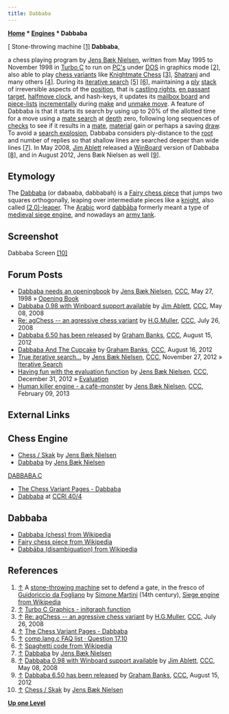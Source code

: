 ```yaml
---
title: Dabbaba
---
```

**[Home](Home "Home") * [Engines](Engines "Engines") * Dabbaba**

\[ Stone-throwing machine <a id="cite-note-1" href="#cite-ref-1">[1]</a>
**Dabbaba**,

a chess playing program by [Jens Bæk Nielsen](Jens_B%C3%A6k_Nielsen "Jens Bæk Nielsen"), written from May 1995 to November 1998 in [Turbo C](C "C") to run on [PC's](IBM_PC "IBM PC") under [DOS](MS-DOS "MS-DOS") in graphics mode <a id="cite-note-2" href="#cite-ref-2">[2]</a>,
also able to play [chess variants](Chess#Variants "Chess") like [Knightmate Chess](Knightmate_Chess "Knightmate Chess") <a id="cite-note-3" href="#cite-ref-3">[3]</a>,
[Shatranj](Shatranj "Shatranj") and many others <a id="cite-note-4" href="#cite-ref-4">[4]</a>.
During its [iterative search](Iterative_Search "Iterative Search") <a id="cite-note-5" href="#cite-ref-5">[5]</a> <a id="cite-note-6" href="#cite-ref-6">[6]</a>,
maintaining a [ply](Ply "Ply") [stack](Stack "Stack") of irreversible aspects of the [position](Chess_Position "Chess Position"), that is [castling rights](Castling_Rights "Castling Rights"), [en passant target](En_passant "En passant"), [halfmove clock](Halfmove_Clock "Halfmove Clock"), and hash-keys,
it updates its [mailbox board](Mailbox "Mailbox") and [piece-lists](Piece-Lists "Piece-Lists") [incrementally](Incremental_Updates "Incremental Updates") during [make](Make_Move "Make Move") and [unmake move](Unmake_Move "Unmake Move").
A feature of Dabbaba is that it starts its search by using up to 20% of the allotted time for a move using a [mate search](Mate_Search "Mate Search") at [depth](Depth "Depth") zero,
following long sequences of [checks](Check "Check") to see if it results in a [mate](Checkmate "Checkmate"), [material](Material "Material") gain or perhaps a saving [draw](Draw "Draw").
To avoid a [search explosion](Search_Explosion "Search Explosion"), Dabbaba considers ply-distance to the [root](Root "Root") and number of replies so that shallow lines are searched deeper than wide lines <a id="cite-note-7" href="#cite-ref-7">[7]</a>.
In May 2008, [Jim Ablett](Jim_Ablett "Jim Ablett") released a [WinBoard](WinBoard "WinBoard") version of Dabbaba <a id="cite-note-8" href="#cite-ref-8">[8]</a>,
and in August 2012, Jens Bæk Nielsen as well <a id="cite-note-9" href="#cite-ref-9">[9]</a>.

## Etymology

The [Dabbaba](https://en.wikipedia.org/wiki/Dabbaba_%28chess%29) (or dabaaba, dabbabah) is a [Fairy chess piece](https://en.wikipedia.org/wiki/Fairy_chess_piece) that jumps two squares orthogonally, leaping over intermediate pieces like a [knight](Knight "Knight"), also called [(2,0)-leaper](https://en.wikipedia.org/wiki/Fairy_chess_piece#Leapers).
The [Arabic](https://en.wikipedia.org/wiki/Arabic_language) word [dabbāba](https://en.wikipedia.org/wiki/Dabb%C4%81ba) formerly meant a type of [medieval siege engine](https://en.wikipedia.org/wiki/Siege_engine#Medieval_siege_engines), and nowadays an [army tank](https://en.wikipedia.org/wiki/Tank).

## Screenshot

[](http://www.jens-musik.dk/skak.htm)
Dabbaba Screen <a id="cite-note-10" href="#cite-ref-10">[10]</a>

## Forum Posts

- [Dabbaba needs an openingbook](https://www.stmintz.com/ccc/index.php?id=19369) by [Jens Bæk Nielsen](Jens_B%C3%A6k_Nielsen "Jens Bæk Nielsen"), [CCC](CCC "CCC"), May 27, 1998 » [Opening Book](Opening_Book "Opening Book")
- [Dabbaba 0.98 with Winboard support available](http://www.talkchess.com/forum/viewtopic.php?t=21051) by [Jim Ablett](Jim_Ablett "Jim Ablett"), [CCC](CCC "CCC"), May 08, 2008
- [Re: agChess -- an agressive chess variant](http://www.talkchess.com/forum/viewtopic.php?t=22588&start=8) by [H.G.Muller](Harm_Geert_Muller "Harm Geert Muller"), [CCC](CCC "CCC"), July 26, 2008
- [Dabbaba 6.50 has been released](http://www.talkchess.com/forum/viewtopic.php?t=44802) by [Graham Banks](Graham_Banks "Graham Banks"), [CCC](CCC "CCC"), August 15, 2012
- [Dabbaba And The Cupcake](http://www.talkchess.com/forum/viewtopic.php?t=44807) by [Graham Banks](Graham_Banks "Graham Banks"), [CCC](CCC "CCC"), August 16, 2012
- [True iterative search...](http://www.talkchess.com/forum/viewtopic.php?t=46175) by [Jens Bæk Nielsen](Jens_B%C3%A6k_Nielsen "Jens Bæk Nielsen"), [CCC](CCC "CCC"), November 27, 2012 » [Iterative Search](Iterative_Search "Iterative Search")
- [Having fun with the evaluation function](http://www.talkchess.com/forum/viewtopic.php?t=46689) by [Jens Bæk Nielsen](Jens_B%C3%A6k_Nielsen "Jens Bæk Nielsen"), [CCC](CCC "CCC"), December 31, 2012 » [Evaluation](Evaluation "Evaluation")
- [Human killer engine - a cafè-monster](http://www.talkchess.com/forum/viewtopic.php?t=47165) by [Jens Bæk Nielsen](Jens_B%C3%A6k_Nielsen "Jens Bæk Nielsen"), [CCC](CCC "CCC"), February 09, 2013

## External Links

## Chess Engine

- [Chess / Skak](http://www.jens-musik.dk/skak.htm) by [Jens Bæk Nielsen](Jens_B%C3%A6k_Nielsen "Jens Bæk Nielsen")
- [Dabbaba](http://www.jens-musik.dk/dabbaba.htm) by [Jens Bæk Nielsen](Jens_B%C3%A6k_Nielsen "Jens Bæk Nielsen")

[DABBABA.C](http://www.jens-musik.dk/DABBABA.C)

- [The Chess Variant Pages - Dabbaba](https://www.chessvariants.com/programs.dir/dabbaba.html)
- [Dabbaba](http://ccrl.chessdom.com/ccrl/404/cgi/compare_engines.cgi?family=Dabbaba&print=Rating+list&print=Results+table&print=LOS+table&print=Ponder+hit+table&print=Eval+difference+table&print=Comopp+gamenum+table&print=Overlap+table&print=Score+with+common+opponents) at [CCRl 40/4](CCRL "CCRL")

## Dabbaba

- [Dabbaba (chess) from Wikipedia](https://en.wikipedia.org/wiki/Dabbaba_%28chess%29)
- [Fairy chess piece from Wikipedia](https://en.wikipedia.org/wiki/Fairy_chess_piece)
- [Dabbāba (disambiguation) from Wikipedia](https://en.wikipedia.org/wiki/Dabb%C4%81ba)

## References

1. <a id="cite-ref-1" href="#cite-note-1">↑</a> A [stone-throwing machine](https://en.wikipedia.org/wiki/Siege_engine) set to defend a gate, in the fresco of [Guidoriccio da Fogliano](https://en.wikipedia.org/wiki/Guidoriccio_da_Fogliano) by [Simone Martini](https://en.wikipedia.org/wiki/Simone_Martini) (14th century), [Siege engine from Wikipedia](https://en.wikipedia.org/wiki/Siege_engine)
1. <a id="cite-ref-2" href="#cite-note-2">↑</a> [Turbo C Graphics - initgraph function](http://www.softwareandfinance.com/Turbo_C/Graphics/initgraph.html)
1. <a id="cite-ref-3" href="#cite-note-3">↑</a> [Re: agChess -- an agressive chess variant](http://www.talkchess.com/forum/viewtopic.php?t=22588&start=8) by [H.G.Muller](Harm_Geert_Muller "Harm Geert Muller"), [CCC](CCC "CCC"), July 26, 2008
1. <a id="cite-ref-4" href="#cite-note-4">↑</a> [The Chess Variant Pages - Dabbaba](http://www.chessvariants.org/programs.dir/dabbaba.html)
1. <a id="cite-ref-5" href="#cite-note-5">↑</a> [comp.lang.c FAQ list · Question 17.10](http://c-faq.com/style/stylewars.html)
1. <a id="cite-ref-6" href="#cite-note-6">↑</a> [Spaghetti code from Wikipedia](https://en.wikipedia.org/wiki/Spaghetti_code)
1. <a id="cite-ref-7" href="#cite-note-7">↑</a> [Dabbaba](http://www.jens-musik.dk/dabbaba.htm) by [Jens Bæk Nielsen](Jens_B%C3%A6k_Nielsen "Jens Bæk Nielsen")
1. <a id="cite-ref-8" href="#cite-note-8">↑</a> [Dabbaba 0.98 with Winboard support available](http://www.talkchess.com/forum/viewtopic.php?t=21051) by [Jim Ablett](Jim_Ablett "Jim Ablett"), [CCC](CCC "CCC"), May 08, 2008
1. <a id="cite-ref-9" href="#cite-note-9">↑</a> [Dabbaba 6.50 has been released](http://www.talkchess.com/forum/viewtopic.php?t=44802) by [Graham Banks](Graham_Banks "Graham Banks"), [CCC](CCC "CCC"), August 15, 2012
1. <a id="cite-ref-10" href="#cite-note-10">↑</a> [Chess / Skak](http://www.jens-musik.dk/skak.htm) by [Jens Bæk Nielsen](Jens_B%C3%A6k_Nielsen "Jens Bæk Nielsen")

**[Up one Level](Engines "Engines")**

